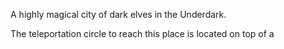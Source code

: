 A highly magical city of dark elves in the Underdark. 

The teleportation circle to reach this place is located on top of a 
